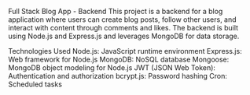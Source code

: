 Full Stack Blog App - Backend
This project is a backend for a blog application where users can create blog posts, follow other users, and interact with content through comments and likes. The backend is built using Node.js and Express.js and leverages MongoDB for data storage.

Technologies Used
Node.js: JavaScript runtime environment
Express.js: Web framework for Node.js
MongoDB: NoSQL database
Mongoose: MongoDB object modeling for Node.js
JWT (JSON Web Token): Authentication and authorization
bcrypt.js: Password hashing
Cron: Scheduled tasks
